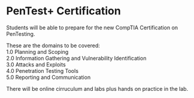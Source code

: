<h1>PenTest+ Certification</h1>

Students will be able to prepare for the new CompTIA Certification on PenTesting.

These are the domains to be covered:<br>
1.0 Planning and Scoping<br>
2.0 Information Gathering and Vulnerability Identification <br>
3.0 Attacks and Exploits <br>
4.0 Penetration Testing Tools <br>
5.0 Reporting and Communication<br>

There will be online cirruculum and labs plus hands on practice in the lab.
